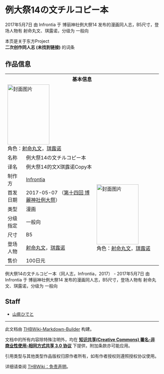 # 例大祭14の文チルコピー本

<!-- source html: G:\repos\THBWiki-Markdown-Builder\THBWikiMarkdown\Temp\main\5\56\ns0%3A%E4%BE%8B%E5%A4%A7%E7%A5%AD14%E3%81%AE%E6%96%87%E3%83%81%E3%83%AB%E3%82%B3%E3%83%94%E3%83%BC%E6%9C%AC.html -->

2017年5月7日 由 Infrontia 于 博丽神社例大祭14 发布的漫画同人志，B5尺寸，登场人物有 射命丸文、琪露诺，分级为 一般向

本页是关于东方Project  
 **二次创作同人志 (未找到链接)** 的词条

## 作品信息

<table><tbody><tr><th colspan="3">基本信息</th></tr><tr><td class="cover-artwork-mobile" colspan="2"><a href="./文件-例大祭14の文チルコピー本封面.jpg.md" class="image" title="封面图片"><img alt="封面图片" src="https://upload.thwiki.cc/thumb/3/32/%E4%BE%8B%E5%A4%A7%E7%A5%AD14%E3%81%AE%E6%96%87%E3%83%81%E3%83%AB%E3%82%B3%E3%83%94%E3%83%BC%E6%9C%AC%E5%B0%81%E9%9D%A2.jpg/137px-%E4%BE%8B%E5%A4%A7%E7%A5%AD14%E3%81%AE%E6%96%87%E3%83%81%E3%83%AB%E3%82%B3%E3%83%94%E3%83%BC%E6%9C%AC%E5%B0%81%E9%9D%A2.jpg" decoding="async" loading="lazy" width="137" height="196" srcset="https://upload.thwiki.cc/thumb/3/32/%E4%BE%8B%E5%A4%A7%E7%A5%AD14%E3%81%AE%E6%96%87%E3%83%81%E3%83%AB%E3%82%B3%E3%83%94%E3%83%BC%E6%9C%AC%E5%B0%81%E9%9D%A2.jpg/205px-%E4%BE%8B%E5%A4%A7%E7%A5%AD14%E3%81%AE%E6%96%87%E3%83%81%E3%83%AB%E3%82%B3%E3%83%94%E3%83%BC%E6%9C%AC%E5%B0%81%E9%9D%A2.jpg 1.5x, https://upload.thwiki.cc/thumb/3/32/%E4%BE%8B%E5%A4%A7%E7%A5%AD14%E3%81%AE%E6%96%87%E3%83%81%E3%83%AB%E3%82%B3%E3%83%94%E3%83%BC%E6%9C%AC%E5%B0%81%E9%9D%A2.jpg/274px-%E4%BE%8B%E5%A4%A7%E7%A5%AD14%E3%81%AE%E6%96%87%E3%83%81%E3%83%AB%E3%82%B3%E3%83%94%E3%83%BC%E6%9C%AC%E5%B0%81%E9%9D%A2.jpg 2x" data-file-width="358" data-file-height="512"></a><div class="cover-char">角色：<a href="./射命丸文.md" title="射命丸文">射命丸文</a>，<a href="./琪露诺.md" title="琪露诺">琪露诺</a></div></td>
</tr><tr><td class="label">名称</td><td colspan="2"> 例大祭14の文チルコピー本 </td></tr><tr><td class="label">译名</td><td colspan="2"> 例大祭14的文X琪露诺Copy本 </td></tr><tr><td class="label">制作方</td><td><a href="./Infrontia.md" title="Infrontia">Infrontia</a></td><td class="cover-artwork" rowspan="7" style="min-width:196px;"><a href="./文件-例大祭14の文チルコピー本封面.jpg.md" class="image" title="封面图片"><img alt="封面图片" src="https://upload.thwiki.cc/thumb/3/32/%E4%BE%8B%E5%A4%A7%E7%A5%AD14%E3%81%AE%E6%96%87%E3%83%81%E3%83%AB%E3%82%B3%E3%83%94%E3%83%BC%E6%9C%AC%E5%B0%81%E9%9D%A2.jpg/137px-%E4%BE%8B%E5%A4%A7%E7%A5%AD14%E3%81%AE%E6%96%87%E3%83%81%E3%83%AB%E3%82%B3%E3%83%94%E3%83%BC%E6%9C%AC%E5%B0%81%E9%9D%A2.jpg" decoding="async" loading="lazy" width="137" height="196" srcset="https://upload.thwiki.cc/thumb/3/32/%E4%BE%8B%E5%A4%A7%E7%A5%AD14%E3%81%AE%E6%96%87%E3%83%81%E3%83%AB%E3%82%B3%E3%83%94%E3%83%BC%E6%9C%AC%E5%B0%81%E9%9D%A2.jpg/205px-%E4%BE%8B%E5%A4%A7%E7%A5%AD14%E3%81%AE%E6%96%87%E3%83%81%E3%83%AB%E3%82%B3%E3%83%94%E3%83%BC%E6%9C%AC%E5%B0%81%E9%9D%A2.jpg 1.5x, https://upload.thwiki.cc/thumb/3/32/%E4%BE%8B%E5%A4%A7%E7%A5%AD14%E3%81%AE%E6%96%87%E3%83%81%E3%83%AB%E3%82%B3%E3%83%94%E3%83%BC%E6%9C%AC%E5%B0%81%E9%9D%A2.jpg/274px-%E4%BE%8B%E5%A4%A7%E7%A5%AD14%E3%81%AE%E6%96%87%E3%83%81%E3%83%AB%E3%82%B3%E3%83%94%E3%83%BC%E6%9C%AC%E5%B0%81%E9%9D%A2.jpg 2x" data-file-width="358" data-file-height="512"></a><div class="cover-char">角色：<a href="./射命丸文.md" title="射命丸文">射命丸文</a>，<a href="./琪露诺.md" title="琪露诺">琪露诺</a></div></td>
</tr><tr><td class="label">首发日期</td><td>2017-05-07&#160;（<a href="/展会作品列表?e=%E5%8D%9A%E4%B8%BD%E7%A5%9E%E7%A4%BE%E4%BE%8B%E5%A4%A7%E7%A5%AD%2314">第十四回 博麗神社例大祭</a>）</td></tr><tr><td class="label">类型</td><td>漫画</td></tr><tr><td class="label">分级指定</td><td>一般向</td></tr><tr><td class="label">尺寸</td><td>B5</td></tr><tr><td class="label">登场人物</td><td><a href="./射命丸文.md" title="射命丸文">射命丸文</a>，<a href="./琪露诺.md" title="琪露诺">琪露诺</a></td></tr><tr><td class="label">售价</td><td>100日元</td></tr></tbody></table>

例大祭14の文チルコピー本（同人志，Infrontia，2017） - 2017年5月7日 由 Infrontia 于 博丽神社例大祭14 发布的漫画同人志，B5尺寸，登场人物有 射命丸文、琪露诺，分级为 一般向

## Staff
- [山県ひでと](./山県ひでと.md)

  
  

  





---

此文档由 [THBWiki-Markdown-Builder](https://github.com/Delsin-Yu/THBWiki-Markdown-Builder) 构建。

文档中的所有内容除特殊注明外，均在 [**知识共享(Creative Commons) 署名-非商业性使用-相同方式共享 3.0 协议**](https://creativecommons.org/licenses/by-sa/3.0/deed.zh-hans) 下提供，附加条款亦可能应用。

引用类型与其他类型作品版权归原作者所有，如有作者授权则遵照授权协议使用。

详细请查阅 [THBWiki：免责声明](https://thbwiki.cc/THBWiki:%E5%85%8D%E8%B4%A3%E5%A3%B0%E6%98%8E)。

